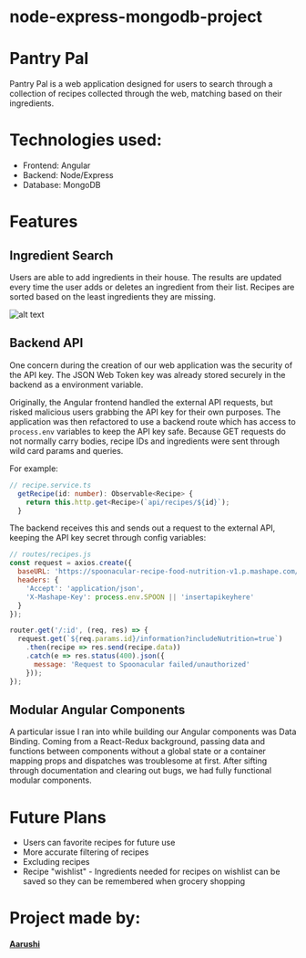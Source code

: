 # node-express-mongodb-project
# Pantry Pal

Pantry Pal is a web application designed for users to search through a collection of recipes collected through the web, matching based on their ingredients.

# Technologies used:
* Frontend: Angular
* Backend: Node/Express
* Database: MongoDB

# Features

## Ingredient Search
Users are able to add ingredients in their house. The results are updated every time the user adds or deletes an ingredient from their list. Recipes are sorted based on the least ingredients they are missing.

![alt text](https://i.imgur.com/dkVsGBd.gif "search ingredients")

## Backend API
One concern during the creation of our web application was the security of the API key. The JSON Web Token key was already stored securely in the backend as a environment variable.

Originally, the Angular frontend handled the external API requests, but risked malicious users grabbing the API key for their own purposes. The application was then refactored to use a backend route which has access to `process.env` variables to keep the API key safe. Because GET requests do not normally carry bodies, recipe IDs and ingredients were sent through wild card params and queries.

For example:
```typescript
// recipe.service.ts
  getRecipe(id: number): Observable<Recipe> {
    return this.http.get<Recipe>(`api/recipes/${id}`);
  }
```

The backend receives this and sends out a request to the external API, keeping the API key secret through config variables:

```javascript
// routes/recipes.js
const request = axios.create({
  baseURL: 'https://spoonacular-recipe-food-nutrition-v1.p.mashape.com/recipes/',
  headers: {
    'Accept': 'application/json',
    'X-Mashape-Key': process.env.SPOON || 'insertapikeyhere'
  }
});

router.get('/:id', (req, res) => {
  request.get(`${req.params.id}/information?includeNutrition=true`)
    .then(recipe => res.send(recipe.data))
    .catch(e => res.status(400).json({
      message: 'Request to Spoonacular failed/unauthorized'
    }));
});
```
## Modular Angular Components
A particular issue I ran into while building our Angular components was Data Binding. Coming from a React-Redux background, passing data and functions between components without a global state or a container mapping props and dispatches was troublesome at first.  After sifting through documentation and clearing out bugs, we had fully functional modular components.

# Future Plans
* Users can favorite recipes for future use
* More accurate filtering of recipes
* Excluding recipes
* Recipe "wishlist" - Ingredients needed for recipes on wishlist can be saved so they can be remembered when grocery shopping

# Project made by:
#### [Aarushi](https://github.com/aarushi04/node-express-mongodb-project)


